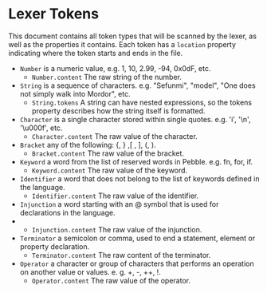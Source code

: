 # Lexer Tokens

This document contains all token types that will be scanned by the lexer, as well as the properties it contains. Each token has a `location` property indicating where the token starts and ends in the file.

- `Number` is a numeric value, e.g. 1, 10, 2.99, -94, 0x0dF, etc.
  - `Number.content` The raw string of the number.
- `String` is a sequence of characters. e.g. "Sefunmi", "model", "One does not simply walk into Mordor", etc.
  - `String.tokens` A string can have nested expressions, so the tokens property describes how the string itself is formatted.
- `Character` is a single character stored within single quotes. e.g. 'i', '\n', '\u000f', etc.
  - `Character.content` The raw value of the character.
- `Bracket` any of the following: {, } ,[ , ], (, ).
  - `Bracket.content` The raw value of the bracket.
- `Keyword` a word from the list of reserved words in Pebble. e.g. fn, for, if.
  - `Keyword.content` The raw value of the keyword.
- `Identifier` a word that does not belong to the list of keywords defined in the language.
  - `Identifier.content` The raw value of the identifier.
- `Injunction` a word starting with an @ symbol that is used for declarations in the language.
- - `Injunction.content` The raw value of the injunction.
- `Terminator` a semicolon or comma, used to end a statement, element or property declaration.
  - `Terminator.content` The raw content of the terminator.
- `Operator` a character or group of characters that performs an operation on another value or values. e. g. +, -, ++, !.
  - `Operator.content` The raw value of the operator.
